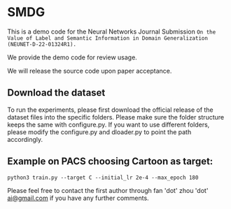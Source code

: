 # SMDG

This is a demo code for the Neural Networks Journal Submission `On the Value of Label and Semantic Information in Domain Generalization (NEUNET-D-22-01324R1).`

We provide the demo code for review usage.

We will release the source code upon paper acceptance.


## Download the dataset

To run the experiments, please first download the official release of the dataset files into the specific folders. Please make sure the folder structure keeps the same with configure.py. If you want to use different folders, please modify the configure.py and dloader.py to point the path accordingly.


## Example on PACS choosing Cartoon as target:
    python3 train.py --target C --initial_lr 2e-4 --max_epoch 180	  

Please feel free to contact the first author through fan 'dot' zhou 'dot' ai@gmail.com if you have any further comments.
